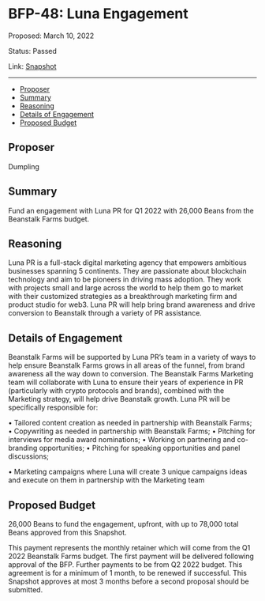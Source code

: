 # BFP-48: Luna Engagement

Proposed: March 10, 2022

Status: Passed

Link: [Snapshot](https://snapshot.org/#/beanstalkfarms.eth/proposal/0xa33de7b2bdbe2a59ed83a7981094053f41040c15ff5aa6cd5e628b06b9287ecd)

---

- [Proposer](#proposer)
- [Summary](#summary)
- [Reasoning](#reasoning)
- [Details of Engagement](#details-of-engagement)
- [Proposed Budget](#proposed-budget)

## Proposer

Dumpling

## Summary

Fund an engagement with Luna PR for Q1 2022 with 26,000 Beans from the Beanstalk Farms budget. 

## Reasoning

Luna PR is a full-stack digital marketing agency that empowers ambitious businesses spanning 5 continents. They are passionate about blockchain technology and aim to be pioneers in driving mass adoption. They work with projects small and large across the world to help them go to market with their customized strategies as a breakthrough marketing firm and product studio for web3. Luna PR will help bring brand awareness and drive conversion to Beanstalk through a variety of PR assistance.

## Details of Engagement

Beanstalk Farms will be supported by Luna PR’s team in a variety of ways to help ensure Beanstalk Farms grows in all areas of the funnel, from brand awareness all the way down to conversion. The Beanstalk Farms Marketing team will collaborate with Luna to ensure their years of experience in PR (particularly with crypto protocols and brands), combined with the Marketing strategy, will help drive Beanstalk growth. Luna PR will be specifically responsible for:

• Tailored content creation as needed in partnership with Beanstalk Farms;
• Copywriting as needed in partnership with Beanstalk Farms;
• Pitching for interviews for media award nominations;
• Working on partnering and co-branding opportunities;
• Pitching for speaking opportunities and panel discussions;

• Marketing campaigns where Luna will create 3 unique campaigns ideas and execute on them in partnership with the Marketing team

## Proposed Budget

26,000 Beans to fund the engagement, upfront, with up to 78,000 total Beans approved from this Snapshot. 

This payment represents the monthly retainer which will come from the Q1 2022 Beanstalk Farms budget. The first payment will be delivered following approval of the BFP. Further payments to be from Q2 2022 budget. This agreement is for a minimum of 1 month, to be renewed if successful. This Snapshot approves at most 3 months before a second proposal should be submitted.
